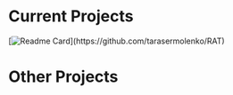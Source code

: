 
<!-- current projects -->
# Current Projects

[![Readme Card](https://github-readme-stats.vercel.app/api/pin/?username=tarasermolenko&repo=[/tarasermolenko/RAT](https://github.com/tarasermolenko/RAT)&theme=react)](https://github.com/tarasermolenko/RAT)


<!-- other projects -->
# Other Projects
